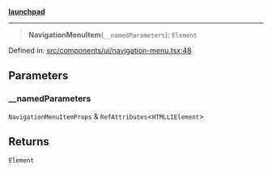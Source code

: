 [**launchpad**](index.md)

***

> **NavigationMenuItem**(`__namedParameters`): `Element`

Defined in: [src/components/ui/navigation-menu.tsx:48](https://github.com/victorbratov/launchpad/blob/6dd13cd77753e59ec2a031fc7279545899826925/src/components/ui/navigation-menu.tsx#L48)

## Parameters

### \_\_namedParameters

`NavigationMenuItemProps` & `RefAttributes`\<`HTMLLIElement`\>

## Returns

`Element`
